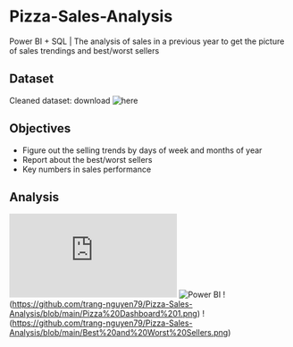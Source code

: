 # Pizza-Sales-Analysis
Power BI + SQL | The analysis of sales in a previous year to get the picture of sales trendings and best/worst sellers

## Dataset
Cleaned dataset: download ![here](https://drive.google.com/file/d/1M2b0dSnyQDBdTgezkcDEqe1as33rmR5G/view?usp=sharing)

## Objectives
- Figure out the selling trends by days of week and months of year
- Report about the best/worst sellers
- Key numbers in sales performance

## Analysis
![SQL](https://github.com/trang-nguyen79/Pizza-Sales-Analysis/blob/main/pizza_sales_analysis.sql)
![Power BI](https://github.com/trang-nguyen79/Pizza-Sales-Analysis/blob/main/Pizza%20Sales%20Report.pbix)
!(https://github.com/trang-nguyen79/Pizza-Sales-Analysis/blob/main/Pizza%20Dashboard%201.png)
!(https://github.com/trang-nguyen79/Pizza-Sales-Analysis/blob/main/Best%20and%20Worst%20Sellers.png)
